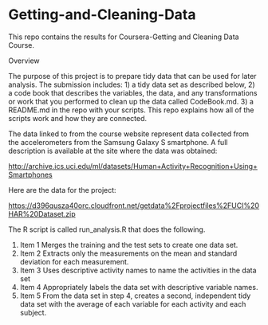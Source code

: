 # Getting-and-Cleaning-Data
This repo contains the results for Coursera-Getting and Cleaning Data Course.

Overview

The purpose of this project is to prepare tidy data that can be used for later analysis. The submission includes: 1) a tidy data set as described below, 2) a code book that describes the variables, the data, and any transformations or work that you performed to clean up the data called CodeBook.md. 3) a README.md in the repo with your scripts. This repo explains how all of the scripts work and how they are connected.

The data linked to from the course website represent data collected from the accelerometers from the Samsung Galaxy S smartphone. A full description is available at the site where the data was obtained:

http://archive.ics.uci.edu/ml/datasets/Human+Activity+Recognition+Using+Smartphones

Here are the data for the project:

https://d396qusza40orc.cloudfront.net/getdata%2Fprojectfiles%2FUCI%20HAR%20Dataset.zip

The R script is called run_analysis.R that does the following.

1. Item 1 Merges the training and the test sets to create one data set.
2. Item 2 Extracts only the measurements on the mean and standard deviation for each measurement.
3. Item 3 Uses descriptive activity names to name the activities in the data set
4. Item 4 Appropriately labels the data set with descriptive variable names.
5. Item 5 From the data set in step 4, creates a second, independent tidy data set with the average of each variable for each activity and each subject.
